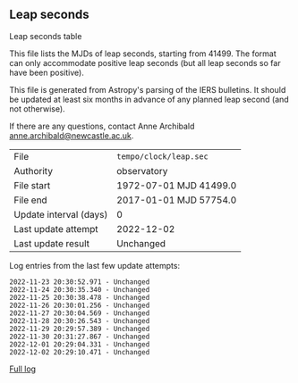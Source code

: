 
## Leap seconds

Leap seconds table

This file lists the MJDs of leap seconds, starting from 41499.
The format can only accommodate positive leap seconds (but all
leap seconds so far have been positive).

This file is generated from Astropy's parsing of the IERS
bulletins. It should be updated at least six months in advance
of any planned leap second (and not otherwise).

If there are any questions, contact Anne Archibald
<anne.archibald@newcastle.ac.uk>.

|     |     |
|:--- |:--- |
| File | `tempo/clock/leap.sec` |
| Authority | observatory |
| File start | 1972-07-01 MJD 41499.0 |
| File end | 2017-01-01 MJD 57754.0 |
| Update interval (days) | 0 |
| Last update attempt | 2022-12-02 |
| Last update result | Unchanged |

Log entries from the last few update attempts:
```
2022-11-23 20:30:52.971 - Unchanged
2022-11-24 20:30:35.340 - Unchanged
2022-11-25 20:30:38.478 - Unchanged
2022-11-26 20:30:01.256 - Unchanged
2022-11-27 20:30:04.569 - Unchanged
2022-11-28 20:30:26.543 - Unchanged
2022-11-29 20:29:57.389 - Unchanged
2022-11-30 20:31:27.867 - Unchanged
2022-12-01 20:29:04.331 - Unchanged
2022-12-02 20:29:10.471 - Unchanged
```
[Full log](https://raw.githubusercontent.com/ipta/pulsar-clock-corrections/main/log/tempo/clock/leap.sec.log)
